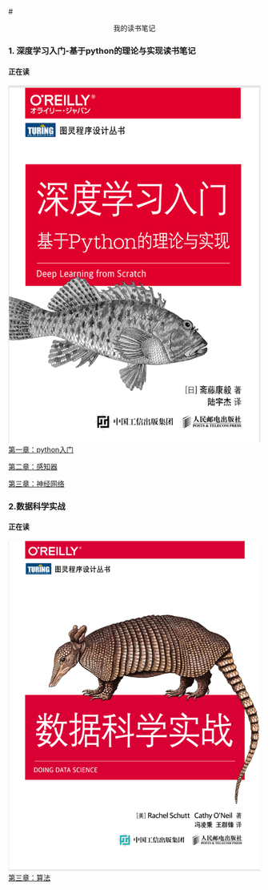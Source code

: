 #<center>我的读书笔记</center>
### 1. 深度学习入门-基于python的理论与实现读书笔记
#### 正在读
![](/深度学习入门：基于Python的理论与实现/front.png)
[第一章：python入门](/深度学习入门：基于Python的理论与实现/深度学习入门-基于python的理论与实现(1).md)

[第二章：感知器](/深度学习入门：基于Python的理论与实现/深度学习入门-基于python的理论与实现(2).md)

[第三章：神经网络](/深度学习入门：基于Python的理论与实现/深度学习入门-基于python的理论与实现(3).md)

### 2.数据科学实战
#### 正在读
![](/数据科学实战/front.png)
[第三章：算法](/数据科学实战/3算法.md)